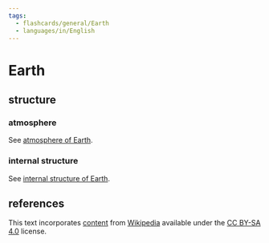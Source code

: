 ```yaml
---
tags:
  - flashcards/general/Earth
  - languages/in/English
---
```


# Earth

## structure

### atmosphere

See [atmosphere of Earth](atmosphere%20of%20Earth.md).

### internal structure

See [internal structure of Earth](internal%20structure%20of%20Earth.md).

## references

This text incorporates [content](https://en.wikipedia.org/wiki/Earth) from [Wikipedia](Wikipedia.md) available under the [CC BY-SA 4.0](https://creativecommons.org/licenses/by-sa/4.0/) license.
